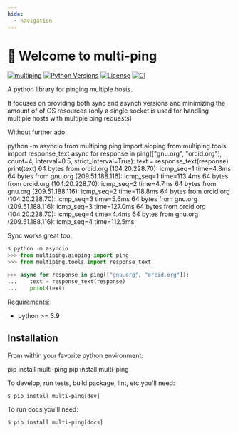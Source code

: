 ```yaml
---
hide:
  - navigation
---
```


# 🔔 Welcome to multi-ping


[![multiping][pypi-version]](https://pypi.python.org/pypi/multi-ping)
[![Python Versions][pypi-python-versions]](https://pypi.python.org/pypi/multi-ping)
[![License][license]]()
[![CI][CI]](https://github.com/tiagocoutinho/multi-ping/actions/workflows/ci.yml)

A python library for pinging multiple hosts.

It focuses on providing both sync and asynch versions and minimizing the amount of
of OS resources (only a single socket is used for handling multiple hosts with
multiple ping requests)

Without further ado:

<div class="termy" data-ty-macos>
  <span data-ty="input" data-ty-prompt="$">python -m asyncio</span>
  <span data-ty="input" data-ty-prompt=">>>">from multiping.ping import aioping</span>
  <span data-ty="input" data-ty-prompt=">>>">from multiping.tools import response_text</span>
  <span data-ty="input" data-ty-prompt=">>>">async for response in ping(["gnu.org", "orcid.org"], count=4, interval=0.5, strict_interval=True):</span>
  <span data-ty="input" data-ty-prompt="...">    text = response_text(response)</span>
  <span data-ty="input" data-ty-prompt="...">    print(text)</span>
  <span data-ty data-ty-delay="5">64 bytes from orcid.org (104.20.228.70): icmp_seq=1 time=4.8ms</span>
  <span data-ty data-ty-delay="108">64 bytes from gnu.org (209.51.188.116): icmp_seq=1 time=113.4ms</span>
  <span data-ty data-ty-delay="387">64 bytes from orcid.org (104.20.228.70): icmp_seq=2 time=4.7ms</span>
  <span data-ty data-ty-delay="114">64 bytes from gnu.org (209.51.188.116): icmp_seq=2 time=118.8ms</span>
  <span data-ty data-ty-delay="388">64 bytes from orcid.org (104.20.228.70): icmp_seq=3 time=5.6ms</span>
  <span data-ty data-ty-delay="121">64 bytes from gnu.org (209.51.188.116): icmp_seq=3 time=127.0ms</span>
  <span data-ty data-ty-delay="379">64 bytes from orcid.org (104.20.228.70): icmp_seq=4 time=4.4ms</span>
  <span data-ty data-ty-delay="108">64 bytes from gnu.org (209.51.188.116): icmp_seq=4 time=112.5ms</span>
</div>

Sync works great too:

```python
$ python -m asyncio
>>> from multiping.aioping import ping
>>> from multiping.tools import response_text

>>> async for response in ping(["gnu.org", "orcid.org"]):
...    text = response_text(response)
...    print(text)
```

Requirements:

* python >= 3.9

## Installation

From within your favorite python environment:

<div class="termy" data-ty-macos data-ty-title="bash" data-ty-typeDelay="30" >
	<span data-ty="input" data-ty-prompt="$">pip install multi-ping</span>
    <span data-ty="progress" >pip install multi-ping</span>
</div>

To develop, run tests, build package, lint, etc you'll need:

```console
$ pip install multi-ping[dev]
```

To run docs you'll need:

```console
$ pip install multi-ping[docs]
```

[pypi-python-versions]: https://img.shields.io/pypi/pyversions/multi-ping.svg
[pypi-version]: https://img.shields.io/pypi/v/multi-ping.svg
[pypi-status]: https://img.shields.io/pypi/status/multi-ping.svg
[license]: https://img.shields.io/pypi/l/multi-ping.svg
[CI]: https://github.com/tiagocoutinho/multi-ping/actions/workflows/ci.yml/badge.svg
